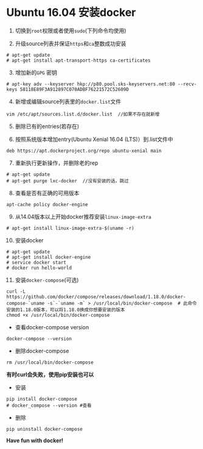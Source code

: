 
# Ubuntu 16.04 安装docker
1. 切换到`root`权限或者使用`sudo`(下列命令均使用)

2. 升级source列表并保证`https`和`ca`整数成功安装
```
# apt-get update
# apt-get install apt-transport-https ca-certificates
```

3. 增加新的`GPG` 密钥
```
# apt-key adv --keyserver hkp://p80.pool.sks-keyservers.net:80 --recv-keys 58118E89F3A912897C070ADBF76221572C52609D
```

4. 新增或编辑source列表里的`docker.list`文件
```
vim /etc/apt/sources.list.d/docker.list  //如果不存在就新增
```

5. 删除已有的entries(若存在)

6. 按照系统版本增加entry(Ubuntu Xenial 16.04 (LTS)）到.list文件中
```
deb https://apt.dockerproject.org/repo ubuntu-xenial main
```

7. 重新执行更新操作，并删除老的rep
```
# apt-get update
# apt-get purge lxc-docker  //没有安装的话，跳过
```

8. 查看是否有正确的可用版本
```
apt-cache policy docker-engine
```

9. 从14.04版本以上开始docker推荐安装`linux-image-extra`
```
# apt-get install linux-image-extra-$(uname -r)
```

10. 安装docker
```
# apt-get update
# apt-get install docker-engine
# service docker start 
# docker run hello-world
```


11. 安装`docker-compose`(可选)
```
curl -L https://github.com/docker/compose/releases/download/1.18.0/docker-compose-`uname -s`-`uname -m` > /usr/local/bin/docker-compose  # 此命令安装的1.18.0版本，可以将1.18.0换成你想要安装的版本
chmod +x /usr/local/bin/docker-compose
```
- 查看docker-compose version
```
docker-compose --version
```
- 删除docker-compose
```
rm /usr/local/bin/docker-compose
```

**有时curl会失败，使用pip安装也可以**

- 安装
```
pip install docker-compose
# docker_compose --version #查看
```
- 删除
```
pip uninstall docker-compose
```
**Have fun with docker!**
